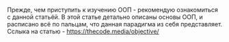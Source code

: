 Прежде, чем приступить к изучению ООП - рекомендую ознакомиться с данной статьёй. В этой статье детально описаны основы ООП, и расписано всё по пальцам, что данная парадигма из себя представляет. Сслыка на статью - https://thecode.media/objective/